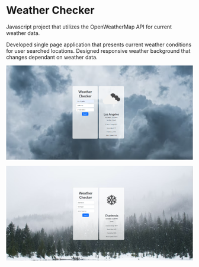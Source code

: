 # Weather Checker

Javascript project that utilizes the OpenWeatherMap API for current weather data. 

Developed single page application that presents current weather conditions for user searched locations.
Designed responsive weather background that changes dependant on weather data.

![Broken-clouds](/static/project-images/broken-clouds.png)

![Snow](/static/project-images/snow-background.png)